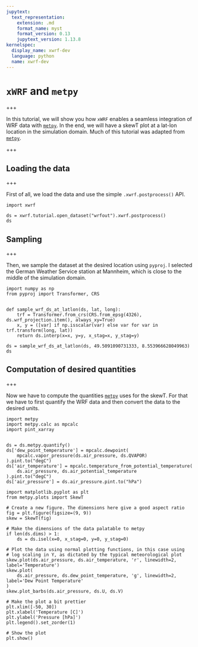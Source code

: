 ```yaml
---
jupytext:
  text_representation:
    extension: .md
    format_name: myst
    format_version: 0.13
    jupytext_version: 1.13.8
kernelspec:
  display_name: xwrf-dev
  language: python
  name: xwrf-dev
---
```


# `xWRF` and `metpy`

+++

In this tutorial, we will show you how `xWRF` enables a seamless integration of WRF data with [`metpy`](https://unidata.github.io/MetPy/latest/). In the end, we will have a skewT plot at a lat-lon location in the simulation domain. Much of this tutorial was adapted from [`metpy`](https://unidata.github.io/MetPy/latest/tutorials/upperair_soundings.html).

+++

## Loading the data

+++

First of all, we load the data and use the simple `.xwrf.postprocess()` API.

```{code-cell} ipython3
import xwrf

ds = xwrf.tutorial.open_dataset("wrfout").xwrf.postprocess()
ds
```

## Sampling

+++

Then, we sample the dataset at the desired location using `pyproj`. I selected the German Weather Service station at Mannheim, which is close to the middle of the simulation domain.

```{code-cell} ipython3
import numpy as np
from pyproj import Transformer, CRS


def sample_wrf_ds_at_latlon(ds, lat, long):
    trf = Transformer.from_crs(CRS.from_epsg(4326), ds.wrf_projection.item(), always_xy=True)
    x, y = ([var] if np.isscalar(var) else var for var in trf.transform(long, lat))
    return ds.interp(x=x, y=y, x_stag=x, y_stag=y)
```

```{code-cell} ipython3
ds = sample_wrf_ds_at_latlon(ds, 49.5091090731333, 8.553966628049963)
ds
```

## Computation of desired quantities

+++

Now we have to compute the quantities [`metpy`](https://unidata.github.io/MetPy/latest/) uses for the skewT. For that we have to first quantify the WRF data and then convert the data to the desired units.

```{code-cell} ipython3
import metpy
import metpy.calc as mpcalc
import pint_xarray


ds = ds.metpy.quantify()
ds['dew_point_temperature'] = mpcalc.dewpoint(
    mpcalc.vapor_pressure(ds.air_pressure, ds.QVAPOR)
).pint.to("degC")
ds['air_temperature'] = mpcalc.temperature_from_potential_temperature(
    ds.air_pressure, ds.air_potential_temperature
).pint.to("degC")
ds['air_pressure'] = ds.air_pressure.pint.to("hPa")
```

```{code-cell} ipython3
import matplotlib.pyplot as plt
from metpy.plots import SkewT

# Create a new figure. The dimensions here give a good aspect ratio
fig = plt.figure(figsize=(9, 9))
skew = SkewT(fig)

# Make the dimensions of the data palatable to metpy
if len(ds.dims) > 1:
    ds = ds.isel(x=0, x_stag=0, y=0, y_stag=0)

# Plot the data using normal plotting functions, in this case using
# log scaling in Y, as dictated by the typical meteorological plot
skew.plot(ds.air_pressure, ds.air_temperature, 'r', linewidth=2, label='Temperature')
skew.plot(
    ds.air_pressure, ds.dew_point_temperature, 'g', linewidth=2, label='Dew Point Temperature'
)
skew.plot_barbs(ds.air_pressure, ds.U, ds.V)

# Make the plot a bit prettier
plt.xlim([-50, 30])
plt.xlabel('Temperature [C]')
plt.ylabel('Pressure [hPa]')
plt.legend().set_zorder(1)

# Show the plot
plt.show()
```
